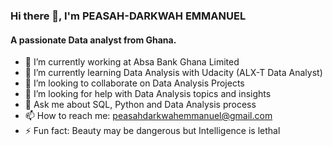 ### Hi there 👋, I'm PEASAH-DARKWAH EMMANUEL
####      A passionate Data analyst from Ghana.
- 🔭 I’m currently working at Absa Bank Ghana Limited
- 🌱 I’m currently learning Data Analysis with Udacity (ALX-T Data Analyst)
- 👯 I’m looking to collaborate on Data Analysis Projects
- 🤔 I’m looking for help with Data Analysis topics and insights
- 💬 Ask me about SQL, Python and Data Analysis process
- 📫 How to reach me: peasahdarkwahemmanuel@gmail.com
- ⚡ Fun fact: Beauty may be dangerous but Intelligence is lethal
